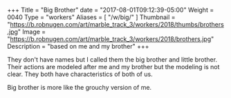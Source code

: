 +++
Title = "Big Brother"
date = "2017-08-01T09:12:39-05:00"
Weight = 0040
Type = "workers"
Aliases = [
    "/w/big/"
]
Thumbnail = "https://b.robnugen.com/art/marble_track_3/workers/2018/thumbs/brothers.jpg"
Image = "https://b.robnugen.com/art/marble_track_3/workers/2018/brothers.jpg"
Description = "based on me and my brother"
+++

They don't have names but I called them the big brother and little brother. Their actions are modeled after me and my brother but the modeling is not clear.  They both have characteristics of both of us.

Big brother is more like the grouchy version of me.